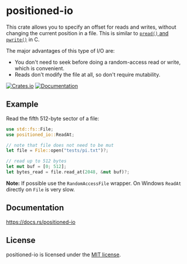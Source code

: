 positioned-io
=============

This crate allows you to specify an offset for reads and writes, without changing the current
position in a file. This is similar to [`pread()` and `pwrite()`][pread] in C.

The major advantages of this type of I/O are:

* You don't need to seek before doing a random-access read or write, which is convenient.
* Reads don't modify the file at all, so don't require mutability.

[pread]: http://man7.org/linux/man-pages/man2/pread.2.html

[![Crates.io](https://img.shields.io/crates/v/positioned-io.svg)](https://crates.io/crates/positioned-io)
[![Documentation](https://docs.rs/positioned-io/badge.svg)](https://docs.rs/positioned-io)

Example
-------

Read the fifth 512-byte sector of a file:

```rust
use std::fs::File;
use positioned_io::ReadAt;

// note that file does not need to be mut
let file = File::open("tests/pi.txt")?;

// read up to 512 bytes
let mut buf = [0; 512];
let bytes_read = file.read_at(2048, &mut buf)?;
```

**Note:** If possible use the `RandomAccessFile` wrapper. On Windows `ReadAt`
directly on `File` is very slow.

Documentation
-------------

https://docs.rs/positioned-io

License
-------

positioned-io is licensed under the [MIT license](https://github.com/vasi/positioned-io/blob/master/LICENSE-MIT).
